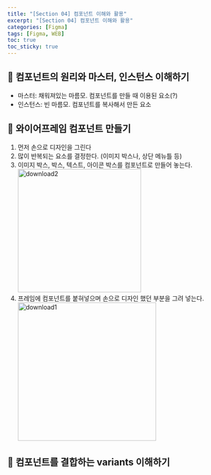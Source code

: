 ```yaml
---
title: "[Section 04] 컴포넌트 이해와 활용"
excerpt: "[Section 04] 컴포넌트 이해와 활용"
categories: [Figma]
tags: [Figma, WEB]
toc: true
toc_sticky: true
---
```


## 🔮 컴포넌트의 원리와 마스터, 인스턴스 이해하기

- 마스터: 채워져있는 마름모. 컴포넌트를 만들 때 이용된 요소(?)
- 인스턴스: 빈 마름모. 컴포넌트를 복사해서 만든 요소

## 🔮 와이어프레임 컴포넌트 만들기

1. 먼저 손으로 디자인을 그린다
2. 많이 반복되는 요소를 결정한다. (이미지 박스나, 상단 메뉴틀 등)
3. 이미지 박스, 박스, 텍스트, 아이콘 박스를 컴포넌트로 만들어 놓는다.
    <img width="279" alt="download2" src="https://user-images.githubusercontent.com/96654391/177086785-02c23d16-e174-4b80-bd53-8f42e9b76a62.png">
4. 프레임에 컴포넌트를 붙혀넣으며 손으로 디자인 했던 부분을 그려 넣는다. 
    <img width="313" alt="download1" src="https://user-images.githubusercontent.com/96654391/177086651-283add49-1ea1-460a-b4b8-cb9b12921cb4.png">


## 🔮 컴포넌트를 결합하는 variants 이해하기
